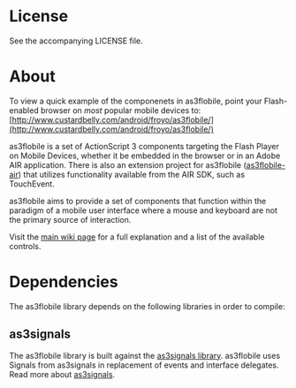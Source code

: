 # License

See the accompanying LICENSE file.

# About

To view a quick example of the componenets in as3flobile, point your Flash-enabled browser on *most* popular mobile devices to: [http://www.custardbelly.com/android/froyo/as3flobile/](http://www.custardbelly.com/android/froyo/as3flobile/)

as3flobile is a set of ActionScript 3 components targeting the Flash Player on Mobile Devices, whether it be embedded in the browser or in an Adobe AIR application.
There is also an extension project for as3flobile ([as3flobile-air](http://github.com/bustardcelly/as3flobile-air)) that utilizes functionality available from the AIR SDK, such as TouchEvent.

as3flobile aims to provide a set of components that function within the paradigm of a mobile user interface where a mouse and keyboard are not the primary source of interaction.

Visit the [main wiki page](http://wiki.github.com/bustardcelly/as3flobile/) for a full explanation and a list of the available controls. 

# Dependencies

The as3flobile library depends on the following libraries in order to compile:

## as3signals

The as3flobile library is built against the [as3signals library](http://github.com/robertpenner/as3-signals). as3flobile uses Signals from as3signals in replacement of events and interface delegates.
Read more about [as3signals](http://github.com/robertpenner/as3-signals/wiki). 